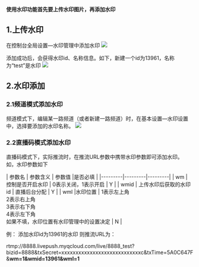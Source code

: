 **使用水印功能首先要上传水印图片，再添加水印**
## 1.上传水印
在控制台全局设置—水印管理中添加水印
![](http://imgcache.tce.fsphere.cn/static/mc.qcloudimg.com/static/img/ae32975c9da664be4ee635e02e351e84/1222.png)

添加成功后，会获得水印id、名称信息。如下，新建一个id为13961，名称为“test”是水印
![](http://imgcache.tce.fsphere.cn/static/mc.qcloudimg.com/static/img/579ec4c7b43837d95a909d9a2007cf44/1.png)

## 2.水印添加

### 2.1频道模式添加水印
频道模式下，编辑某一路频道（或者新建一路频道）时，在基本设置—水印设置中，选择要添加的水印名称。
![](http://imgcache.tce.fsphere.cn/static/mc.qcloudimg.com/static/img/579ec4c7b43837d95a909d9a2007cf44/1.png)

### 2.2直播码模式添加水印
直播码模式下，实际推流时，在推流URL参数中携带水印参数即可添加水印。
如，水印参数如下

| 参数名 | 参数含义 | 参数值 |是否必填 |
|---------|---------|---------|
| wm | 控制是否开启水印 | 0表示关闭，1表示开启 | Y |
| wmid | 上传水印后获取的水印id | 直播后台分配 | Y |
| wml |水印位置  | 1表示左上角<br/>2表示右上角<br/>3表示右下角<br/>4表示左下角<br/>如果不填，水印位置有水印管理中的设置决定 | N |

例：
添加水印id为13961的水印
则推流URL为：

rtmp://8888.livepush.myqcloud.com/live/8888_test?bizid=8888&txSecret=xxxxxxxxxxxxxxxxxxxxxxxxxxxxc&txTime=5A0C647F&**wm=1&wmid=13961&wml=1**


